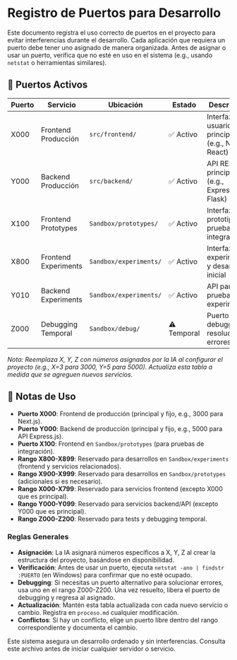 # Registro de Puertos para Desarrollo

Este documento registra el uso correcto de puertos en el proyecto para evitar interferencias durante el desarrollo. Cada aplicación que requiera un puerto debe tener uno asignado de manera organizada. Antes de asignar o usar un puerto, verifica que no esté en uso en el sistema (e.g., usando `netstat` o herramientas similares).

## 🚀 Puertos Activos

| Puerto | Servicio | Ubicación | Estado | Descripción |
|--------|----------|-----------|--------|-------------|
| X000 | Frontend Producción | `src/frontend/` | ✅ Activo | Interfaz de usuario principal (e.g., Next.js, React) |
| Y000 | Backend Producción | `src/backend/` | ✅ Activo | API REST principal (e.g., Express.js, Flask) |
| X100 | Frontend Prototypes | `Sandbox/prototypes/` | ✅ Activo | Interfaz para prototipos y pruebas de integración |
| X800 | Frontend Experiments | `Sandbox/experiments/` | ✅ Activo | Interfaz para experimentos y desarrollo inicial |
| Y010 | Backend Experiments | `Sandbox/experiments/` | ✅ Activo | API para pruebas en experiments |
| Z000 | Debugging Temporal | `Sandbox/debug/` | ⚠️ Temporal | Puerto para debugging y resolución de errores |

*Nota: Reemplaza X, Y, Z con números asignados por la IA al configurar el proyecto (e.g., X=3 para 3000, Y=5 para 5000). Actualiza esta tabla a medida que se agreguen nuevos servicios.*

## 📝 Notas de Uso

- **Puerto X000**: Frontend de producción (principal y fijo, e.g., 3000 para Next.js).
- **Puerto Y000**: Backend de producción (principal y fijo, e.g., 5000 para API Express.js).
- **Puerto X100**: Frontend en `Sandbox/prototypes` (para pruebas de integración).
- **Rango X800-X899**: Reservado para desarrollos en `Sandbox/experiments` (frontend y servicios relacionados).
- **Rango X900-X999**: Reservado para desarrollos en `Sandbox/prototypes` (adicionales si es necesario).
- **Rango X000-X799**: Reservado para servicios frontend (excepto X000 que es principal).
- **Rango Y000-Y099**: Reservado para servicios backend/API (excepto Y000 que es principal).
- **Rango Z000-Z200**: Reservado para tests y debugging temporal.

### Reglas Generales
- **Asignación**: La IA asignará números específicos a X, Y, Z al crear la estructura del proyecto, basándose en disponibilidad.
- **Verificación**: Antes de usar un puerto, ejecuta `netstat -ano | findstr :PUERTO` (en Windows) para confirmar que no esté ocupado.
- **Debugging**: Si necesitas un puerto alternativo para solucionar errores, usa uno en el rango Z000-Z200. Una vez resuelto, libera el puerto de debugging y regresa al asignado.
- **Actualización**: Mantén esta tabla actualizada con cada nuevo servicio o cambio. Registra en `proceso.md` cualquier modificación.
- **Conflictos**: Si hay un conflicto, elige un puerto libre dentro del rango correspondiente y documenta el cambio.

Este sistema asegura un desarrollo ordenado y sin interferencias. Consulta este archivo antes de iniciar cualquier servidor o servicio.

